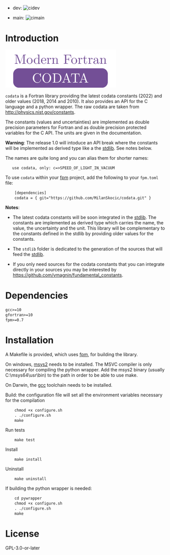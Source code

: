 
* dev: ![cidev](https://github.com/MilanSkocic/codata/actions/workflows/ci.yml/badge.svg?branch=dev)

* main: ![cimain](https://github.com/MilanSkocic/codata/actions/workflows/ci.yml/badge.svg?branch=main)



# Introduction

![logo](media/png/logo-codata.png)

`codata` is a Fortran library providing the latest codata constants (2022) and 
older values (2018, 2014 and 2010).
It also provides an API for the C language and a python wrapper.
The raw codata are taken from http://physics.nist.gov/constants.

The constants (values and uncertainties) are implemented as double precision parameters for Fortran and
as double precision protected variables for the C API. The units are given in the documentation.

**Warning**: The release 1.0 will intoduce an API break where the constants will be implemented as derived type like a the [stdlib](https://github.com/fortran-lang/stdlib/pull/800). See notes below.

The names are quite long and you can alias them for shorter names:

```Fortran
   use codata, only: c=>SPEED_OF_LIGHT_IN_VACUUM
```

To use `codata` within your [fpm](https://github.com/fortran-lang/fpm) project,
add the following to your `fpm.toml` file:

```
    [dependencies]
    codata = { git="https://github.com/MilanSkocic/codata.git" }
```

**Notes**: 

* The latest codata constants will be soon integrated in the [stdlib](https://github.com/fortran-lang/stdlib/pull/800). The constants are implemented as derived type which carries the name, the value, the uncertainty and the unit. This library will be complementary to the constants defined in the stdlib by providing older values for the constants.  

* The `stdlib` folder is dedicated to the generation of the sources that will feed the [stdlib](https://github.com/fortran-lang/stdlib).

* If you only need sources for the codata constants that you can integrate directly in your sources you may be interested by https://github.com/vmagnin/fundamental_constants. 



# Dependencies

```
gcc>=10
gfortran>=10
fpm>=0.7
```


# Installation

A Makefile is provided, which uses [fpm](https://fpm.fortran-lang.org), for building the library.

On windows, [msys2](https://www.msys2.org) needs to be installed. The MSVC compiler is only necessary
for compiling the python wrapper. 
Add the msys2 binary (usually C:\\msys64\\usr\\bin) to the path in order to be able to use make.

On Darwin, the [gcc](https://formulae.brew.sh/formula/gcc) toolchain needs to be installed.

Build: the configuration file will set all the environment variables necessary for the compilation

```
    chmod +x configure.sh
    . ./configure.sh
    make
```

Run tests

```
    make test
```


Install
    
``` 
    make install
```

Uninstall

```
    make uninstall
```

If building the python wrapper is needed:

```
    cd pywrapper
    chmod +x configure.sh
    . ./configure.sh
    make
```



# License

GPL-3.0-or-later
